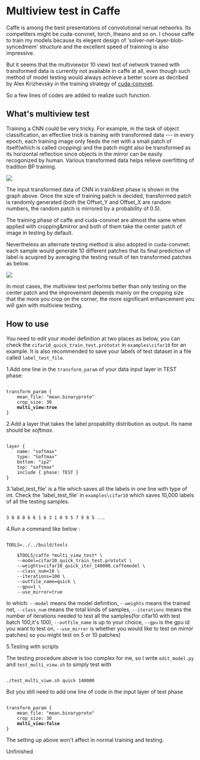 # Multiview test in Caffe

Caffe is among the best presentations of convolutional nerual networks. Its competiters might be cuda-convnet, torch, theano and so on. I choose caffe to train my models because its elegent design of 'solver-net-layer-blob-syncedmem' structure and the excellent speed of trainning is also impressive.

But it seems that the multiview(or 10 view) test of network trained with transformed data is currently not available in caffe at all, even though such method of model testing would always achieve a better score as decribed by Alex Krizhevsky in the training strategy of [cuda-convnet](https://code.google.com/p/cuda-convnet/wiki/TrainingNet).

So a few lines of codes are added to realize such function.

## What's multiview test

Training a CNN could be very tricky. For example, in the task of object classification, an effective trick is training with transformed data --- in every epoch, each training image only feeds the net with a small patch of itself(which is called cropping) and the patch might also be transformed as its horizontal reflection since objects in the mirror can be easily recogonized by human. Various transformed data helps relieve overfitting of tradition BP training.

<img src="https://raw.githubusercontent.com/AkiChen/Multiview-Caffe/master/pictures/multiview_origin_pic0.png">

The input transformed data of CNN in train&test phase is shown in the graph above. Once the size of training patch is decided, transformed patch is randomly generated (both the Offset_Y and Offset_X are random numbers, the random patch is mirrored by a probability of 0.5). 

The training phase of caffe and cuda-convnet are almost the same when applied with cropping&mirror and both of them take the center patch of image in testing by default. 

Nevertheless an alternate testing method is also adopted in cuda-convnet: each sample would generate 10 different patches that its final prediction of label is acuqired by averaging the testing result of ten transformed patches as below.

<img src="https://raw.githubusercontent.com/AkiChen/Multiview-Caffe/master/pictures/multiview_origin_pic1.png">

In most cases, the multiview test performs better than only testing on the center patch and the improvement depends mainly on the cropping size that the more you crop on the corner, the more significant enhancement you will gain with multiview testing.

## How to use

You need to edit your model definition at two places as below, you can check the `cifar10_quick_train_test.prototxt` in `examples\cifar10` for an example. It is also recommended to save your labels of test dataset in a file called `label_test_file`.

1.Add one line in the `transform_param` of your data input layer in TEST phase: 

<pre><code>
transform_param { 
    mean_file: "mean.binaryproto" 
    crop_size: 30 
    <strong>multi_view:true</strong>
}
</code></pre>

2.Add a layer that takes the label propability distribution as output. Its name should be *softmax*.

<pre><code>
layer {
    name: "softmax" 
    type: "Softmax" 
    bottom: "ip2" 
    top: "softmax" 
    include { phase: TEST } 
}
</code></pre>

3.'label_test_file' is a file which saves all the labels in one line with type of int. Check the 'label_test_file' in `examples\cifar10` which saves 10,000 labels of all the testing samples.

<pre><code>
3 8 8 0 6 6 1 6 3 1 0 9 5 7 9 8 5 ...
</code></pre>

4.Run a command like below : 

<pre><code>
TOOLS=../../build/tools

    $TOOLS/caffe *multi_view_test* \
    --model=cifar10_quick_train_test.prototxt \
    --weights=cifar10_quick_iter_140000.caffemodel \
    --class_num=10 \
    --iterations=100 \
    --outfile_name=quick \
    --gpu=1 \
    --use_mirror=true
</code></pre>
In which: `--model` means the model definition, `--weights` means the trained net, `--class_num` means the total kinds of samples, `--iterations` means the number of iterations needed to test all the samples(for cifar10 with test batch 100,it's 100), `--outfile_name` is up to your choice, `--gpu` is the gpu id you want to test on, `--use_mirror` is whether you would like to test on mirror patches( so you might test on 5 or 10 patches)

5.Testing with scripts

The testing procedure above is too complex for me, so I write `edit_model.py` and `test_multi_view.sh` to simply test with 
<pre><code>
./test_multi_viwe.sh quick 140000
</code></pre>
But you still need to add one line of code in the input layer of test phase
<pre><code>
transform_param { 
    mean_file: "mean.binaryproto" 
    crop_size: 30 
    <strong>multi_view:false</strong>
}
</code></pre>
The setting up above won't affect in normal training and testing.

Unfinished





